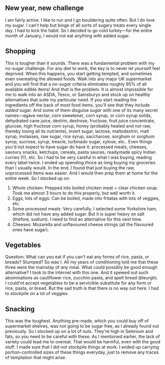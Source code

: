 ## New year, new challenge

I am fairly active. I like to run and I go bouldering quite often. But I do love my sugar. I can't help but binge of all sorts of sugary treats every single day. I had to kick the habit. So I decided to go cold turkey—for the entire month of January, I would not eat anything with added sugar.

## Shopping

This is tougher than it sounds. There was a fundamental problem with my no-sugar challenge. For any diet to work, the key is to never let yourself feel deprived. When this happens, you start getting tempted, and sometimes even overeating the allowed foods. Walk into any major UK supermarket and you will find that a _no-sugar_ criteria eliminates roughly 95% of all available edible items! And _that_ is the problem. It is almost impossible for me to walk into an ASDA, Tesco, or Sainsburys and stock up on healthy alternatives that suite my particular need. If you start reading the ingredients off the back of most food items, you'll see that they include _added_ sugar. And some of them disguise _sugar_ with one of its many secret names—agave nectar, corn sweetener, corn syrup, or corn syrup solids, dehydrated cane juice, dextrin, dextrose, fructose, fruit juice concentrate, glucose, high fructose corn syrup, honey (probably heated and not raw, thereby losing all its nutrients), invert sugar, lactose, maltodextrin, malt syrup, molasses, raw sugar, rice syrup, saccharose, sorghum or sorghum syrop, sucrose, syrup, treacle, turbinado sugar, xylose, etc.. Even things you'd not expect to have sugar do have it: processed meats, cheeses, savoury snacks, ketchups, cereals, pasta sauces, readymade spicy Indian curries (!!), etc. So I had to be very careful in what I was buying, reading every label twice. I ended up spending thrice as long buying my groceries than I usually would. In the end, I found that just buying the raw, unprocessed items was easier. And I would then prep them at home for the entire week. So I stocked up on

1. Whole chicken: Prepped into boiled chicken meat + clear chicken soup. Took me almost 3 hours to do this properly, but well worth it.
1. Eggs, lots of eggs: Can be boiled, made into fritatas with lots of veggies, etc.
1. Some processed meats: Very carefully, I selected some Yorkshire ham, which did not have any added sugar. But it is super heavy on salt (thefore, sodium). I need to find an alternative for this next time.
1. Cheeses: Mozarella and unflavoured cheese strings (all the flavoured ones have sugar).

## Vegetables

Question: What can you eat if you can't eat any forms of rice, pasta, or breads? Stumped? So was I. All my years of conditioning told me that these three were the mainstay of any meal. What could possibly be good enough alternative? I took to the Internet with this one. And it spewed out such abominations as cauliflower rice, zucchini pasta, and spelt bread (bleurgh). I could'nt accept vegetables to be a servicible substitute for any form or rice, pasta, or bread. But the sad truth is that there is no way out here. I had to stockpile on a lot of veggies.

## Snacking

This was the toughest. Anything pre-made, which you could buy off of supermarket shelves, was not going to be sugar free, as I already found out previously. So I stocked up on a lot of nuts. They're high in Selenium and fats, so you need to be careful with these. As I mentioned earlier, the lack of variety could lead me to overeat. That would be harmful, even with the good stuff. I made sure that I did not stockpile things at work. I ended up carrying portion-controlled sizes of these things everyday, just to remove any traces of temptation that might arise.

